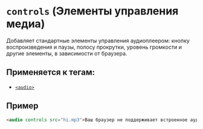 # `controls` (Элементы управления медиа)

Добавляет стандартные элементы управления аудиоплеером: кнопку воспроизведения и паузы, полосу прокрутки, уровень громкости и другие элементы, в зависимости от браузера.

## Применяется к тегам:

- [`<audio>`](<../TAGS MEDIA/audio (АУДИО).md>)

## Пример

```html
<audio controls src="hi.mp3">Ваш браузер не поддерживает встроенное аудио.</audio>
```
